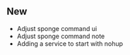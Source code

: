 ## New

- Adjust sponge command ui
- Adjust sponge command note
- Adding a service to start with nohup
